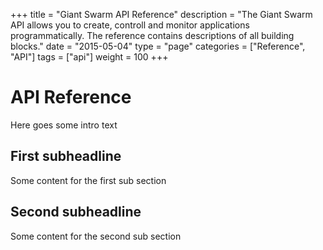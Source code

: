 +++
title = "Giant Swarm API Reference"
description = "The Giant Swarm API allows you to create, controll and monitor applications programmatically. The reference contains descriptions of all building blocks."
date = "2015-05-04"
type = "page"
categories = ["Reference", "API"]
tags = ["api"]
weight = 100
+++


# API Reference

Here goes some intro text

## First subheadline

Some content for the first sub section

## Second subheadline

Some content for the second sub section
